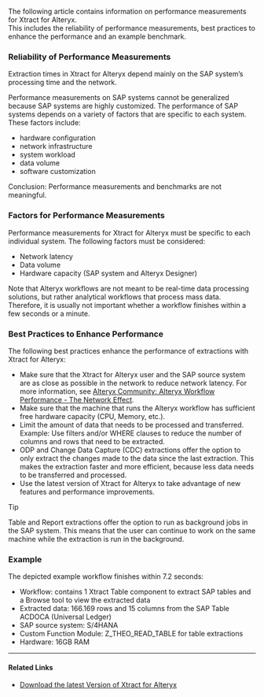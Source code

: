 The following article contains information on performance measurements for Xtract for Alteryx.\
This includes the reliability of performance measurements, best practices to enhance the performance and an example benchmark.

### Reliability of Performance Measurements

Extraction times in Xtract for Alteryx depend mainly on the SAP system’s processing time and the network.

Performance measurements on SAP systems cannot be generalized because SAP systems are highly customized. The performance of SAP systems depends on a variety of factors that are specific to each system. These factors include:

- hardware configuration
- network infrastructure
- system workload
- data volume
- software customization

Conclusion: Performance measurements and benchmarks are not meaningful.

### Factors for Performance Measurements

Performance measurements for Xtract for Alteryx must be specific to each individual system. The following factors must be considered:

- Network latency
- Data volume
- Hardware capacity (SAP system and Alteryx Designer)

Note that Alteryx workflows are not meant to be real-time data processing solutions, but rather analytical workflows that process mass data. Therefore, it is usually not important whether a workflow finishes within a few seconds or a minute.

### Best Practices to Enhance Performance

The following best practices enhance the performance of extractions with Xtract for Alteryx:

- Make sure that the Xtract for Alteryx user and the SAP source system are as close as possible in the network to reduce network latency. For more information, see [Alteryx Community: Alteryx Workflow Performance - The Network Effect](https://community.alteryx.com/t5/Engine-Works/Alteryx-Workflow-Performance-The-Network-Effect/ba-p/1030910).
- Make sure that the machine that runs the Alteryx workflow has sufficient free hardware capacity (CPU, Memory, etc.).
- Limit the amount of data that needs to be processed and transferred. Example: Use filters and/or WHERE clauses to reduce the number of columns and rows that need to be extracted.
- ODP and Change Data Capture (CDC) extractions offer the option to only extract the changes made to the data since the last extraction. This makes the extraction faster and more efficient, because less data needs to be transferred and processed.
- Use the latest version of Xtract for Alteryx to take advantage of new features and performance improvements.

Tip

Table and Report extractions offer the option to run as background jobs in the SAP system. This means that the user can continue to work on the same machine while the extraction is run in the background.

### Example

The depicted example workflow finishes within 7.2 seconds:

- Workflow: contains 1 Xtract Table component to extract SAP tables and a Browse tool to view the extracted data
- Extracted data: 166.169 rows and 15 columns from the SAP Table ACDOCA (Universal Ledger)
- SAP source system: S/4HANA
- Custom Function Module: Z_THEO_READ_TABLE for table extractions
- Hardware: 16GB RAM

______________________________________________________________________

#### Related Links

- [Download the latest Version of Xtract for Alteryx](https://my.theobald-software.com)
